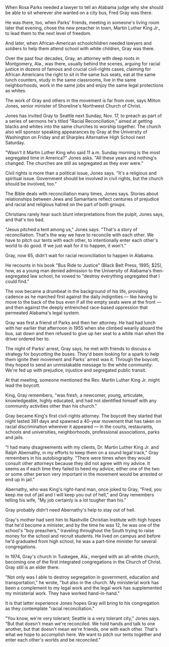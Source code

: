 When Rosa Parks needed a lawyer to tell an Alabama judge why she should be able to sit wherever she wanted on a city bus, Fred Gray was there.

He was there, too, when Parks' friends, meeting in someone's living room later that evening, chose the new preacher in town, Martin Luther King Jr., to lead them to the next level of freedom.

And later, when African-American schoolchildren needed lawyers and soldiers to help them attend school with white children, Gray was there.

Over the past four decades, Gray, an attorney with deep roots in Montgomery, Ala., was there, usually behind the scenes, arguing for racial justice in dozens of famous and crucial civil-rights cases, claiming for African Americans the right to sit in the same bus seats, eat at the same lunch counters, study in the same classrooms, live in the same neighborhoods, work in the same jobs and enjoy the same legal protections as whites.

The work of Gray and others in the movement is far from over, says Milton Jones, senior minister of Shoreline's Northwest Church of Christ.

Jones has invited Gray to Seattle next Sunday, Nov. 17, to preach as part of a series of sermons he's titled "Racial Reconciliation," aimed at getting blacks and whites into the same churches to worship together. The church also will sponsor speaking appearances by Gray at the University of Washington on Friday and at Sharples Alternative High School next Saturday.

"Wasn't it Martin Luther King who said 11 a.m. Sunday morning is the most segregated time in America?" Jones asks. "All these years and nothing's changed. The churches are still as segregated as they ever were."

Civil rights is more than a political issue, Jones says. "It's a religious and spiritual issue. Government should be involved in civil rights, but the church should be involved, too."

The Bible deals with reconciliation many times, Jones says. Stories about relationships between Jews and Samaritans reflect centuries of prejudice and racial and religious hatred on the part of both groups.

Christians rarely hear such blunt interpretations from the pulpit, Jones says, and that's too bad.

"Jesus pitched a tent among us," Jones says. "That's a story of reconciliation. That's the way we have to reconcile with each other. We have to pitch our tents with each other, to intentionally enter each other's world to do good. If we just wait for it to happen, it won't."

Gray, now 65, didn't wait for racial reconciliation to happen in Alabama.

He recounts in his book "Bus Ride to Justice" (Black Belt Press, 1995; $25), how, as a young man denied admission to the University of Alabama's then-segregated law school, he vowed to "destroy everything segregated that I could find."

The vow became a drumbeat in the background of his life, providing cadence as he marched first against the daily indignities — like having to move to the back of the bus even if all the empty seats were at the front — and then against the deeply entrenched race-based oppression that permeated Alabama's legal system.

Gray was first a friend of Parks and then her attorney. He had had lunch with her earlier that afternoon in 1955 when she climbed wearily aboard the bus, sat down and then refused to give up her seat to a white man when the driver ordered her to.

The night of Parks' arrest, Gray says, he met with friends to discuss a strategy for boycotting the buses. They'd been looking for a spark to help them ignite their movement and Parks' arrest was it. Through the boycott, they hoped to send an unmistakable message to the white community: We're fed up with prejudice, injustice and segregated public transit.

At that meeting, someone mentioned the Rev. Martin Luther King Jr. might lead the boycott.

King, Gray remembers, "was fresh, a newcomer, young, articulate, knowledgeable, highly educated, and had not identified himself with any community activities other than his church."

Gray became King's first civil-rights attorney. The boycott they started that night lasted 381 days and spawned a 40-year movement that has taken on racial discrimination wherever it appeared — in the courts, restaurants, schools and universities, neighborhoods, professional associations, parks and jails.

"I had many disagreements with my clients, Dr. Martin Luther King Jr. and Ralph Abernathy, in my efforts to keep them on a sound legal track," Gray remembers in his autobiography. "There were times when they would consult other attorneys because they did not agree with my advice. It seems as if each time they failed to heed my advice, either one of the two or some other person very important in the movement would be arrested or end up in jail."

Abernathy, who was King's right-hand man, once joked to Gray, "Fred, you keep me out of jail and I will keep you out of hell," and Gray remembers telling his wife, "My job certainly is a lot tougher than his."

Gray probably didn't need Abernathy's help to stay out of hell.

Gray's mother had sent him to Nashville Christian Institute with high hopes that he'd become a minister, and by the time he was 12, he was one of the school's "boy preachers," traveling throughout the South trying to raise money for the school and recruit students. He lived on campus and before he'd graduated from high school, he was a part-time minister for several congregations.

In 1974, Gray's church in Tuskegee, Ala., merged with an all-white church, becoming one of the first integrated congregations in the Church of Christ. Gray still is an elder there.

"Not only was I able to destroy segregation in government, education and transportation," he wrote, "but also in the church. My ministerial work has been a complement to my legal work and the legal work has supplemented my ministerial work. They have worked hand-in-hand."

It is that latter experience Jones hopes Gray will bring to his congregation as they contemplate "racial reconciliation."

"You know, we're very tolerant; Seattle is a very tolerant city," Jones says. "But that doesn't mean we're reconciled. We hold hands and talk to one another, but that doesn't mean we're friends, one with each other. That's what we hope to accomplish here. We want to pitch our tents together and enter each other's worlds and be reconciled."
